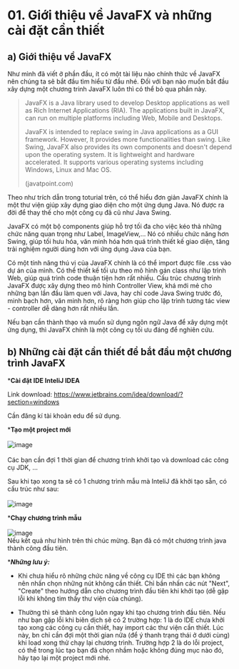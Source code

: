# 01. Giới thiệu về JavaFX và những cài đặt cần thiết
## a) Giới thiệu về JavaFX
Như mình đã viết ở phần đầu, ít có một tài liệu nào chính thức về JavaFX nên chúng ta sẽ bắt đầu tìm hiểu từ đầu nhé. Đối với bạn nào muốn bắt đầu xây dựng một chương trinh JavaFX luôn thì có thể bỏ qua phần này.

> JavaFX is a Java library used to develop Desktop applications as well as Rich Internet Applications (RIA). The applications built in JavaFX, can run on multiple platforms including Web, Mobile and Desktops.
> 
> JavaFX is intended to replace swing in Java applications as a GUI framework. However, It provides more functionalities than swing. Like Swing, JavaFX also provides its own components and doesn't depend upon the operating system. It is lightweight and hardware accelerated. It supports various operating systems including Windows, Linux and Mac OS.
>
> (javatpoint.com)

Theo như trích dẫn trong toturial trên, có thể hiểu đơn giản JavaFX chính là một thư viện giúp xây dựng giao diện cho một ứng dụng Java. Nó được ra đời để thay thế cho một công cụ đã cũ như Java Swing. 

JavaFX có một bộ components giúp hỗ trợ tối đa cho việc kéo thả những chức năng quan trọng như Label, ImageView,... Nó có nhiều chức năng hơn Swing, giúp tối hưu hóa, văn minh hóa hơn quá trình thiết kế giao diện, tăng trải nghiệm người dùng hơn với ứng dụng Java của bạn.

Có một tính năng thú vị của JavaFX chính là có thể import được file .css vào dự án của mình. Có thể thiết kế tối ưu theo mô hình gán class như lập trình Web, giúp quá trình code thuận tiện hơn rất nhiều. Cấu trúc chương trình JavaFX được xây dựng theo mô hình Controller View, khá mới mẻ cho những bạn lần đầu làm quen với Java, hay chỉ code Java Swing trước đó, minh bạch hơn, văn minh hơn, rõ ràng hơn giúp cho lập trình tương tác view - controller dễ dàng hơn rất nhiều lần.  

Nếu bạn cần thành thạo và muốn sử dụng ngôn ngữ Java để xây dựng một ứng dụng, thì JavaFX chính là một công cụ tối ưu đáng để nghiên cứu.

## b) Những cài đặt cần thiết để bắt đầu một chương trình JavaFX

***Cài đặt IDE InteliJ IDEA**

Link download: https://www.jetbrains.com/idea/download/?section=windows

Cần đăng kí tài khoản edu để sử dụng.

***Tạo một project mới**
<br>
<br>
![image](https://github.com/samuel7232003/JavaFX-Pesonal-Research/assets/115569080/779f9464-b455-42c8-b217-44f3fcce1633)
<br>
<br>
Các bạn cần đợi 1 thời gian để chương trình khởi tạo và download các công cụ JDK, ...

Sau khi tạo xong ta sẽ có 1 chương trình mẫu mà InteliJ đã khởi tạo sẵn, có cấu trúc như sau:
<br><br>
![image](https://github.com/samuel7232003/JavaFX-Pesonal-Research/assets/115569080/6bc83cc0-baa2-4756-bb3b-3384f00e9070)

***Chạy chương trình mẫu**
<br> <br>
![image](https://github.com/samuel7232003/JavaFX-Pesonal-Research/assets/115569080/38ab993a-da4d-4d9d-9f8c-c135d85dde0d)
<br>
Nếu kết quả như hình trên thì chúc mừng. Bạn đã có một chương trình java thành công đầu tiên.

****Những lưu ý:***

- Khi chưa hiểu rõ những chức năng về công cụ IDE thì các bạn không nên nhấn chọn những nút không cần thiết. Chỉ bần nhấn các nút "Next", "Create" theo hướng dẫn cho chương trình đầu tiên khi khởi tạo (dễ gặp lỗi khi không tim thấy thư viện của chúng).
  
- Thường thì sẽ thành công luôn ngay khi tạo chương trình đầu tiên. Nếu như bạn gặp lỗi khi biên dịch sẽ có 2 trường hợp: 1 là do IDE chưa khởi tạo xong các công cụ cần thiết, hay import các thư viện cần thiết. Lúc này, bn chỉ cần đợi một thời gian nữa (để ý thanh trạng thái ở dưới cùng) khi load xong thử chạy lại chương trình. Trường hợp 2 là do lỗi project, có thể trong lúc tạo bạn đã chọn nhầm hoặc không đúng mục nào đó, hãy tạo lại một project mới nhé.
